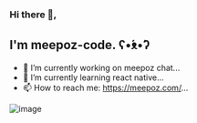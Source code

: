 ### Hi there 👋, 
## I'm meepoz-code. ʕ•́ᴥ•̀ʔ 


- 🔭 I’m currently working on meepoz chat...
- 🌱 I’m currently learning react native...
- 📫 How to reach me: https://meepoz.com/...

<!--
**meepoz-code/meepoz-code** is a ✨ _special_ ✨ repository because its `README.md` (this file) appears on your GitHub profile.

Here are some ideas to get you started:

- 🔭 I’m currently working on ...
- 🌱 I’m currently learning ...
- 👯 I’m looking to collaborate on ...
- 🤔 I’m looking for help with ...
- 💬 Ask me about ...
- 📫 How to reach me: ...
- 😄 Pronouns: ...
- ⚡ Fun fact: ...
-->

![image](https://user-images.githubusercontent.com/76403163/193482648-6e02de10-f226-4156-947a-7a86107125c2.png)
